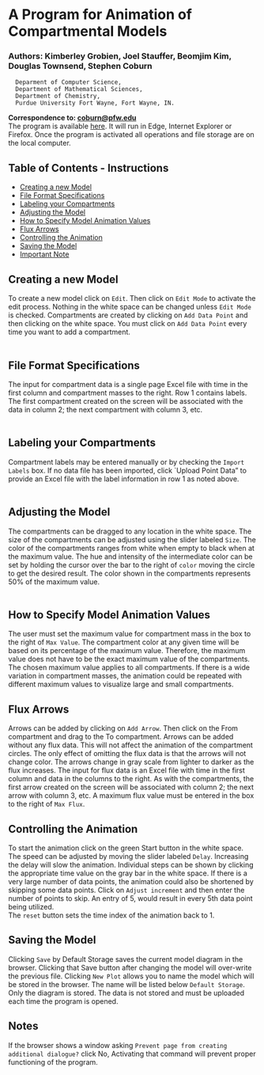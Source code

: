 # A Program for Animation of Compartmental Models
### Authors: Kimberley Grobien, Joel Stauffer, Beomjim Kim, Douglas Townsend, Stephen Coburn

```
  Deparment of Computer Science,
  Department of Mathematical Sciences,
  Department of Chemistry, 
  Purdue University Fort Wayne, Fort Wayne, IN.  
```
**Correspondence to: coburn@pfw.edu**
<br>
The program is available [here](https://staujd02.github.io/time_machine/).  It will run in Edge, Internet Explorer or Firefox.  Once the program is activated all operations and file storage are on the local computer.
<br>

## Table of Contents - Instructions

- [Creating a new Model](#creating-a-new-model)
- [File Format Specifications](#file-format-specifications)
- [Labeling your Compartments](#labeling-your-compartments)
- [Adjusting the Model](#adjusting-the-model)
- [How to Specify Model Animation Values](#how-to-specify-model-animation-values)
- [Flux Arrows](#flux-arrows)
- [Controlling the Animation](#controlling-the-animation)
- [Saving the Model](#saving-the-model)
- [Important Note](#notes)

## Creating a new Model
To create a new model click on `Edit`.  Then click on `Edit Mode` to activate the edit process.  Nothing in the white space can be changed unless `Edit Mode` is checked.  Compartments are created by clicking on `Add Data Point` and then clicking on the white space.  You must click on `Add Data Point` every time you want to add a compartment.  
<br>
## File Format Specifications
The input for compartment data is a single page Excel file with time in the first column and compartment masses to the right.  Row 1 contains labels.  The first compartment created on the screen will be associated with the data in column 2; the next compartment with column 3, etc.  
<br>
## Labeling your Compartments
Compartment labels may be entered manually or by checking the `Import Labels` box.  If no data file has been imported, click `Upload Point Data” to provide an Excel file with the label information in row 1 as noted above.  
<br>
## Adjusting the Model
The compartments can be dragged to any location in the white space.  The size of the compartments can be adjusted using the slider labeled `Size`.  The color of the compartments ranges from white when empty to black when at the maximum value.  The hue and intensity of the intermediate color can be set by holding the cursor over the bar to the right of `color` moving the circle to get the desired result.  The color shown in the compartments represents 50% of the maximum value.  
<br>
## How to Specify Model Animation Values
The user must set the maximum value for compartment mass in the box to the right of `Max Value`.  The compartment color at any given time will be based on its percentage of the maximum value.  Therefore, the maximum value does not have to be the exact maximum value of the compartments.  The chosen maximum value applies to all compartments.  If there is a wide variation in compartment masses, the animation could be repeated with different maximum values to visualize large and small compartments.
<br>
## Flux Arrows
Arrows can be added by clicking on `Add Arrow`.  Then click on the From compartment and drag to the To compartment.  Arrows can be added without any flux data.  This will not affect the animation of the compartment circles.  The only effect of omitting the flux data is that the arrows will not change color.  The arrows change in gray scale from lighter to darker as the flux increases.  The input for flux data is an Excel file with time in the first column and data in the columns to the right.  As with the compartments, the first arrow created on the screen will be associated with column 2; the next arrow with column 3, etc.  A maximum flux value must be entered in the box to the right of `Max Flux`.
<br>
## Controlling the Animation
To start the animation click on the green Start button in the white space.  The speed can be adjusted by moving the slider labeled `Delay`.  Increasing the delay will slow the animation.  Individual steps can be shown by clicking the appropriate time value on the gray bar in the white space.  If there is a very large number of data points, the animation could also be shortened by skipping some data points.  Click on `Adjust increment` and then enter the number of points to skip.  An entry of 5, would result in every 5th data point being utilized.  
The `reset` button sets the time index of the animation back to 1.
<br>
## Saving the Model
Clicking `Save` by Default Storage saves the current model diagram in the browser.  Clicking that Save button after changing the model will over-write the previous file.  Clicking `New Plot` allows you to name the model which will be stored in the browser.  The name will be listed below `Default Storage`.  Only the diagram is stored. The data is not stored and must be uploaded each time the program is opened.
<br>
## Notes
If the browser shows a window asking `Prevent page from creating additional dialogue?` click No,  Activating that command will prevent proper functioning of the program.